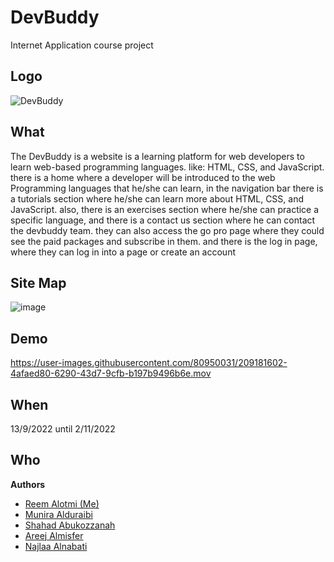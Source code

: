 # DevBuddy
Internet Application course project

## Logo 
![DevBuddy](https://user-images.githubusercontent.com/110269220/231657529-2b1c43e4-1686-4321-afcf-856676bab1d1.png)

## What
The DevBuddy is a website is a learning platform for web developers to learn web-based programming languages. like: HTML, CSS, and JavaScript. there is a home where a developer will be introduced to the web Programming languages that he/she can learn, in the navigation bar there is a tutorials section where he/she can learn more about HTML, CSS, and JavaScript. also, there is an exercises section where he/she can practice a specific language, and there is a contact us section where he can contact the devbuddy team. they can also access the go pro page where they could see the paid packages and subscribe in them. and there is the log in page, where they can log in into a page or create an account

## Site Map
![image](https://user-images.githubusercontent.com/110269220/231642223-265001c2-5c81-476f-9a3c-2b259cd498d1.png)

## Demo
https://user-images.githubusercontent.com/80950031/209181602-4afaed80-6290-43d7-9cfb-b197b9496b6e.mov

## When
13/9/2022 until 2/11/2022

## Who
**Authors**
* [Reem Alotmi (Me)](https://github.com/ReemAlotmi)
* [Munira Alduraibi](https://github.com/MuniraKhaled)
* [Shahad Abukozzanah](https://www.linkedin.com/in/shahad-mohammed-2817b0217)
* [Areej Almisfer]()
* [Najlaa Alnabati]()

